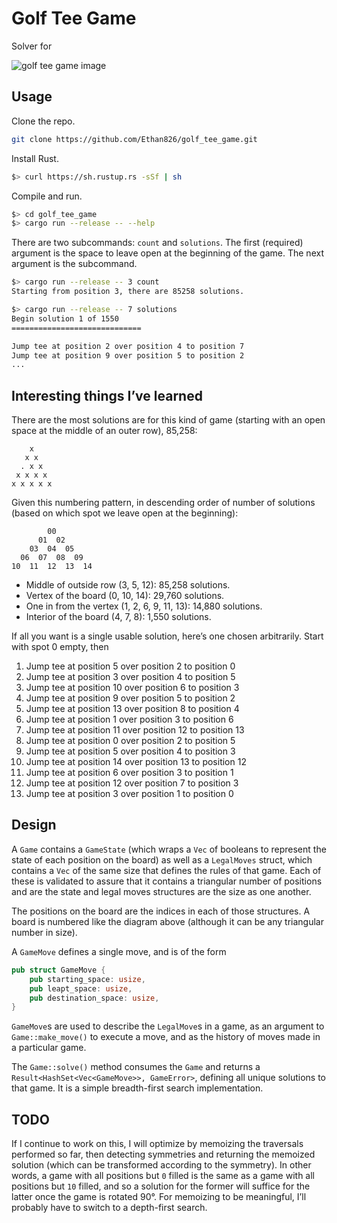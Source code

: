 # Golf Tee Game

Solver for

![golf tee game image](http://i.imgur.com/5eCYvIy.jpg)

## Usage

Clone the repo.

```bash
git clone https://github.com/Ethan826/golf_tee_game.git
```

Install Rust.

```bash
$> curl https://sh.rustup.rs -sSf | sh
```

Compile and run.

```bash
$> cd golf_tee_game
$> cargo run --release -- --help
```

There are two subcommands: `count` and `solutions`. The first (required)
argument is the space to leave open at the beginning of the game. The next
argument is the subcommand.

```bash
$> cargo run --release -- 3 count
Starting from position 3, there are 85258 solutions.
```

```bash
$> cargo run --release -- 7 solutions
Begin solution 1 of 1550
=============================

Jump tee at position 2 over position 4 to position 7
Jump tee at position 9 over position 5 to position 2
...
```

## Interesting things I’ve learned

There are the most solutions are for this kind of game (starting with an open
space at the middle of an outer row), 85,258:

        x
       x x
      . x x
     x x x x
    x x x x x

Given this numbering pattern, in descending order of number of
solutions (based on which spot we leave open at the beginning):

            00
          01  02
        03  04  05
      06  07  08  09
    10  11  12  13  14

- Middle of outside row (3, 5, 12): 85,258 solutions.
- Vertex of the board (0, 10, 14): 29,760 solutions.
- One in from the vertex (1, 2, 6, 9, 11, 13): 14,880 solutions.
- Interior of the board (4, 7, 8): 1,550 solutions.

If all you want is a single usable solution, here’s one chosen
arbitrarily. Start with spot 0 empty, then

1.  Jump tee at position 5 over position 2 to position 0
2.  Jump tee at position 3 over position 4 to position 5
3.  Jump tee at position 10 over position 6 to position 3
4.  Jump tee at position 9 over position 5 to position 2
5.  Jump tee at position 13 over position 8 to position 4
6.  Jump tee at position 1 over position 3 to position 6
7.  Jump tee at position 11 over position 12 to position 13
8.  Jump tee at position 0 over position 2 to position 5
9.  Jump tee at position 5 over position 4 to position 3
10. Jump tee at position 14 over position 13 to position 12
11. Jump tee at position 6 over position 3 to position 1
12. Jump tee at position 12 over position 7 to position 3
13. Jump tee at position 3 over position 1 to position 0

## Design

A `Game` contains a `GameState` (which wraps a `Vec` of booleans to
represent the state of each position on the board) as well as a
`LegalMoves` struct, which contains a `Vec` of the same size that
defines the rules of that game. Each of these is validated to assure
that it contains a triangular number of positions and are the state and legal
moves structures are the size as one another.

The positions on the board are the indices in each of those structures.
A board is numbered like the diagram above (although it can be any
triangular number in size).

A `GameMove` defines a single move, and is of the form

```rust
pub struct GameMove {
    pub starting_space: usize,
    pub leapt_space: usize,
    pub destination_space: usize,
}
```

`GameMove`s are used to describe the `LegalMove`s in a game, as an
argument to `Game::make_move()` to execute a move, and as the history of
moves made in a particular game.

The `Game::solve()` method consumes the `Game` and returns a
`Result<HashSet<Vec<GameMove>>, GameError>`, defining all unique
solutions to that game. It is a simple breadth-first search
implementation.

## TODO

If I continue to work on this, I will optimize by memoizing the
traversals performed so far, then detecting symmetries and returning the
memoized solution (which can be transformed according to the symmetry).
In other words, a game with all positions but `0` filled is the same as
a game with all positions but `10` filled, and so a solution for the
former will suffice for the latter once the game is rotated 90°. For
memoizing to be meaningful, I’ll probably have to switch to a
depth-first search.
